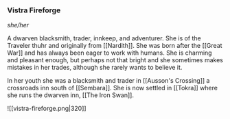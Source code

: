 ### Vistra Fireforge
*she/her*

A dwarven blacksmith, trader, innkeep, and adventurer. She is of the Traveler thuhr and originally from [[Nardith]]. She was born after the [[Great War]] and has always been eager to work with humans. She is charming and pleasant enough, but perhaps not that bright and she sometimes makes mistakes in her trades, although she rarely wants to believe it.

In her youth she was a blacksmith and trader in [[Ausson's Crossing]] a crossroads inn south of [[Sembara]]. She is now settled in [[Tokra]] where she runs the dwarven inn, [[The Iron Swan]].

![[vistra-fireforge.png|320]]





